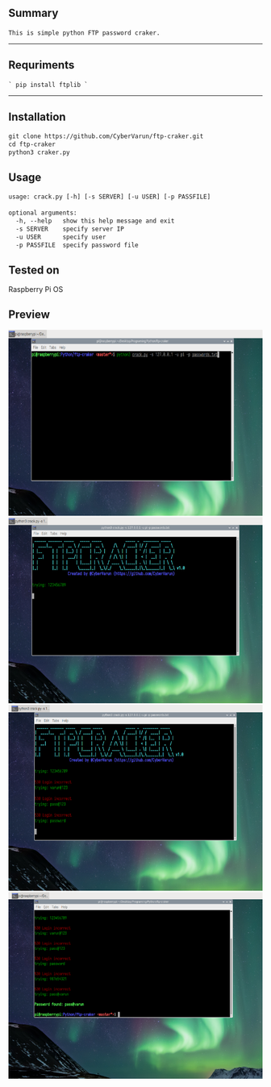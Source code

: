 ## Summary
	This is simple python FTP password craker. 

<hr>

## Requriments
	` pip install ftplib `

<hr>

## Installation

```
git clone https://github.com/CyberVarun/ftp-craker.git 
cd ftp-craker
python3 craker.py 
```
## Usage

```
usage: crack.py [-h] [-s SERVER] [-u USER] [-p PASSFILE]

optional arguments:
  -h, --help   show this help message and exit
  -s SERVER    specify server IP
  -u USER      specify user
  -p PASSFILE  specify password file

```
## Tested on 

Raspberry Pi OS

## Preview
![Preview Image](./img/preview1.png)
![Preview Image](./img/preview2.png)
![Preview Image](./img/preview3.png)
![Preview Image](./img/preview4.png)
